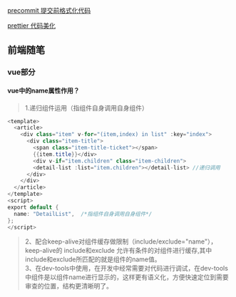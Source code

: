 [precommit 提交前格式化代码](https://prettier.io/docs/en/precommit.html)

[prettier 代码美化](https://prettier.io/docs/en/install.html)

## 前端随笔

### vue部分

#### vue中的name属性作用？
> 1.递归组件运用（指组件自身调用自身组件）<br />
```java
<template>
  <article>
    <div class="item" v-for="(item,index) in list" :key="index">
      <div class="item-title">
        <span class="item-title-ticket"></span>
        {{item.title}}</div>
        <div v-if="item.children" class="item-children">
        <detail-list :list="item.children"></detail-list> //递归调用
      </div>
    </div>
  </article>
</template>
<script>
export default {
  name: "DetailList",  /*指组件自身调用自身组件*/
};
</script>
```
> 2、配合keep-alive对组件缓存做限制（include/exclude="name"），keep-alive的 include和exclude 允许有条件的对组件进行缓存,其中include和exclude所匹配的就是组件的name值。<br />
> 3、在dev-tools中使用，在开发中经常需要对代码进行调试，在dev-tools中组件是以组件name进行显示的，这样更有语义化，方便快速定位到需要审查的位置，结构更清晰明了。
